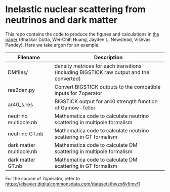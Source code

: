 # Inelastic nuclear scattering from neutrinos and dark matter

This repo contains the code to produce the figures and calculations in [the paper](https://arxiv.org/abs/2206.08590) (Bhaskar Dutta, Wei-Chih Huang, Jayden L. Newstead, Vishvas Pandey). Here we take argon for an example.

|Filename   |Description   |
|---|---|
|DMfiles/  | density matrices for each transitions (including BIGSTICK raw output and the converted)  |
|res2den.py  | Convert BIGSTICK outputs to the compatible inputs for 7operator|
|ar40_s.res  | BIGSTICK output for ar40 strength function of Gamow-Teller  |
|neutrino multipole.nb   | Mathematica code to calculate neutrino scattering in multipole formalism|
|neutrino GT.nb   | Mathematica code to calculate neutrino scattering in GT formalism |
|dark matter multipole.nb   | Mathematica code to calculate DM scattering in multipole formalism |
|dark matter GT.nb   | Mathematica code to calculate DM scattering in GT formalism  |


For the source of 7operator, refer to https://elsevier.digitalcommonsdata.com/datasets/hwzx6vfjmv/1